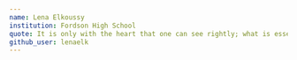 ```yaml
---
name: Lena Elkoussy
institution: Fordson High School
quote: It is only with the heart that one can see rightly; what is essential is invisible to the eye. ― Antoine de Saint-Exupéry, The Little Prince
github_user: lenaelk
---
```

